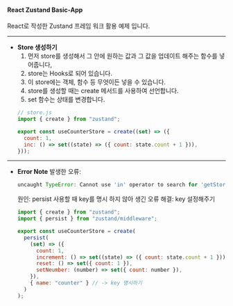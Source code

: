 #### React Zustand Basic-App
  React로 작성한 Zustand 프레임 워크 활용 예제 입니다.

---
- **Store 생성하기**  
  1. 먼저 store를 생성해서 그 안에 원하는 값과 그 값을 업데이트 해주는 함수를 넣어줍니다,
  2. store는 Hooks로 되어 있습니다.
  3. 이 store에는 객체, 함수 등 무엇이든 넣을 수 있습니다.
  4. store를 생성할 때는 create 메서드를 사용하여 선언합니다.
  5. set 함수는 상태를 변경합니다.  
  ```jsx
  // store.js
  import { create } from "zustand";

  export const useCounterStore = create((set) => ({
    count: 1,
    inc: () => set((state) => ({ count: state.count + 1 })),
  }));
  ```



---
- **Error Note**
  발생한 오류:  
  ```javascript
  uncaught TypeError: Cannot use 'in' operator to search for 'getStorage' in undefined
  ```
  원인: persist 사용할 때 key를 명시 하지 않아 생긴 오류
  해결: key 설정해주기
  ```javascript
  import { create } from "zustand";
  import { persist } from "zustand/middleware";

  export const useCounterStore = create(
    persist(
      (set) => ({
        count: 1,
        increment: () => set((state) => ({ count: state.count + 1 })),
        reset: () => set({ count: 1 }),
        setNeumber: (number) => set({ count: number }),
      }),
      { name: "counter" } // -> key 명시하기
    )
  );
  ```